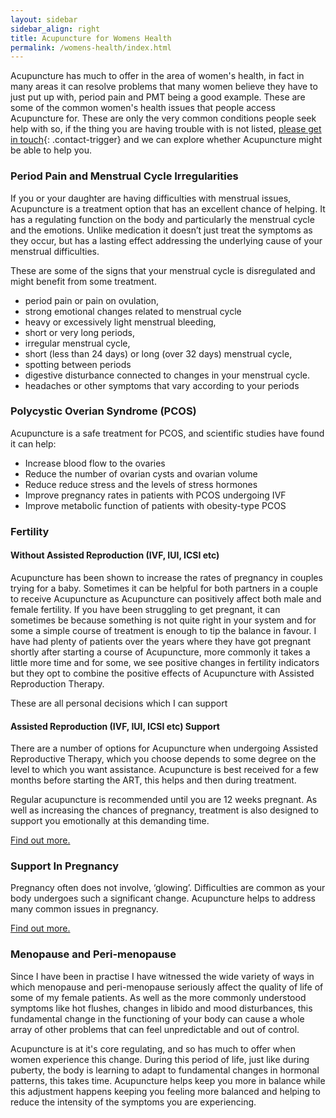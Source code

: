 ```yaml
---
layout: sidebar
sidebar_align: right
title: Acupuncture for Womens Health
permalink: /womens-health/index.html
---
```


Acupuncture has much to offer in the area of women's health, in fact in many areas it can resolve problems that many women believe they have to just put up with, period pain and PMT being a good example. 
These are some of the common women's health issues that people access Acupuncture for. 
These are only the very common conditions people seek help with so, if the thing you are having trouble with is not listed, [please get in touch](#contact-trigger){: .contact-trigger} and we can explore whether Acupuncture might be able to help you.

### Period Pain and Menstrual Cycle Irregularities
 If you or your daughter are having difficulties with menstrual issues, Acupuncture is a treatment option that has an excellent chance of helping. It has a regulating function on the body and particularly the menstrual cycle and the emotions. Unlike medication it doesn’t just treat the symptoms as they occur, but has a lasting effect addressing the underlying cause of your menstrual difficulties.

These are some of the signs that your menstrual cycle is disregulated and might benefit from some treatment.
* period pain or pain on ovulation, 
* strong emotional changes related to menstrual cycle
* heavy or excessively light menstrual bleeding, 
* short or very long periods,
* irregular menstrual cycle,
* short (less than 24 days) or long (over 32 days) menstrual cycle,
* spotting between periods 
* digestive disturbance connected to changes in your menstrual cycle.
* headaches or other symptoms that vary according to your periods


### Polycystic Overian Syndrome (PCOS)

Acupuncture is a safe treatment for PCOS, and scientific studies have found it can help:
* Increase blood flow to the ovaries
* Reduce the number of ovarian cysts and ovarian volume
* Reduce reduce stress and the levels of stress hormones
* Improve pregnancy rates in patients with PCOS undergoing IVF
* Improve metabolic function of patients with obesity-type PCOS


### Fertility
#### Without Assisted Reproduction (IVF, IUI, ICSI etc)
Acupuncture has been shown to increase the rates of pregnancy in couples trying for a baby.  Sometimes it can be helpful for both partners in a couple to receive Acupuncture as Acupuncture can positively affect both male and female fertility. If you have been struggling to get pregnant, it can sometimes be because something is not quite right in your system and for some a simple course of treatment is enough to tip the balance in favour. I have had plenty of patients over the years where they have got pregnant shortly after starting a course of Acupuncture, more commonly it takes a little more time and for some, we see positive changes in fertility indicators but they opt to combine the positive effects of Acupuncture with Assisted Reproduction Therapy. 

These are all personal decisions which I can support

#### Assisted Reproduction (IVF, IUI, ICSI etc) Support

There are a number of options for Acupuncture when undergoing Assisted Reproductive Therapy, which you choose depends to some degree on the level to which you want assistance.
 Acupuncture is best received for a few months before starting the ART, this helps  and then during treatment.

Regular acupuncture is recommended  until you are 12 weeks pregnant.  As well as increasing the chances of pregnancy, treatment is also designed to support you emotionally at this demanding time.

[Find out more.](/fertility/assisted-reproduction.html)


### Support In Pregnancy

Pregnancy often does not involve, ‘glowing’. Difficulties are common as your body undergoes such a significant change. Acupuncture helps to address many common issues in pregnancy. 

[Find out more.](/fertility/pregnancy-birth.html)


### Menopause and Peri-menopause
Since I have been in practise I have witnessed the wide variety of ways in which menopause and peri-menopause seriously affect the quality of life of some of my female patients. As well as the more commonly understood symptoms like hot flushes, changes in libido and mood disturbances, this fundamental change in the functioning of your body can cause a whole array of other problems that can feel unpredictable and out of control.  

Acupuncture is at it's core regulating, and so has much to offer when women experience this change. During this period of life, just like during puberty, the body is learning to adapt to fundamental changes in hormonal patterns, this takes time.  Acupuncture helps keep you more in balance while this adjustment happens keeping you feeling more balanced and helping to reduce the intensity of the symptoms you are experiencing.